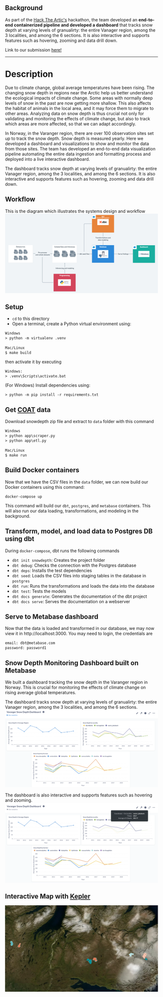 ## Background

 As part of the [Hack The Artic's](https://hackthearctic.com/) hackathon, the team developed an **end-to-end containerized pipeline and developed a dashboard** that tracks snow depth at varying levels of granualirty: the entire Vanager region, among the 3 localities, and among the 6 sections. It is also interactive and supports features such as hovering, zooming and data drill down.

 Link to our submission [here!](https://app.hackjunction.com/projects/hack-the-arctic/view/604d5c7e8e2b090043be2fbe)

---
# Description
Due to climate change, global average temperatures have been rising. The changing snow depth in regions near the Arctic help us better understand the ecological impacts of climate change. Some areas with normally deep levels of snow in the past are now getting more shallow. This also affects the habitat of animals in the local area, and it may force them to migrate to other areas. Analyzing data on snow depth is thus crucial not only for validating and monitoring the effects of climate change, but also to track which areas are more affected, so that we can adapt accordingly.

In Norway, in the Varanger region, there are over 100 observation sites set up to track the snow depth. Snow depth is measured yearly. Here we developed a dashboard and visualizations to show and monitor the data from those sites. The team has developed an end-to-end data visualization pipeline automating the entire data ingestion and formatting process and deployed into a live interactive dashboard.

The dashboard tracks snow depth at varying levels of granualirty: the entire Vanager region, among the 3 localities, and among the 6 sections. It is also interactive and supports features such as hovering, zooming and data drill down.

## Workflow
This is the diagram which illustrates the systems design and workflow
![workflow.png](./images/workflow.png)
## Setup
- `cd` to this directory
- Open a terminal, create a Python virtual environment using:


```
Windows
> python -m virtualenv .venv

Mac/Linux
$ make build

```
then activate it by executing 

```
Windows:
> .venv\Scripts\activate.bat
```
(For Windows) Install dependencies using:
```
> python -m pip install -r requirements.txt
```

## Get [COAT](https://data.coat.no/) data
Download snowdepth zip file and extract to `data` folder with this command
```
Windows
> python app\scraper.py
> python app\etl.py

Mac/Linux
$ make run
```


## Build Docker containers
Now that we have the CSV files in the `data` folder, we can now build our Docker containers using this command:
```
docker-compose up
```

This command will build our `dbt`, `postgres`, and `metabase` containers. This will also run our data loading, transformations, and modeling in the background.

## Transform, model, and load data to Postgres DB using dbt
During `docker-compose`, dbt runs the following commands
- `dbt init snowdepth`: Creates the project folder
- `dbt debug`: Checks the connection with the Postgres database
- `dbt deps`: Installs the test dependencies
- `dbt seed`: Loads the CSV files into staging tables in the database in `postgres`
- `dbt run`: Runs the transformations and loads the data into the database
- `dbt test`: Tests the models
- `dbt docs generate`: Generates the documentation of the dbt project
- `dbt docs serve`: Serves the documentation on a webserver

## Serve to Metabase dashboard
Now that the data is loaded and transformed in our database, we may now view it in http://localhost:3000.
You may need to login, the credentials are 
```
email: dbt@metabase.com
password: password1
```

## Snow Depth Monitoring Dashboard built on Metabase
We built a dashboard tracking the snow depth in the Varanger region in Norway. This is crucial for monitoring the effects of climate change on rising average global temperatures.

The dashboard tracks snow depth at varying levels of granualirty: the entire Vanager region, among the 3 localities, and among the 6 sections.
!["varanger_snow_depth_dashboard"](images/varanger_snow_depth_dashboard.png)

The dashboard is also interactive and supports features such as hovering and zooming.
!["varanger_snow_depth_dashboard hover"](images/varanger_snow_depth_hover.png)

## Interactive Map with [Kepler](https://kepler.gl/demo/map?mapUrl=https://dl.dropboxusercontent.com/s/a68w427xd06l15v/keplergl_vbthnva.json)
!["Varanger Image"](images/varanger-snowdepth.png)